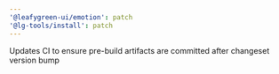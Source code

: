 ```yaml
---
'@leafygreen-ui/emotion': patch
'@lg-tools/install': patch
---
```


Updates CI to ensure pre-build artifacts are committed after changeset version bump
